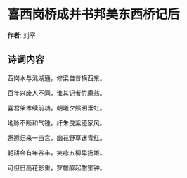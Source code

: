 # 喜西岗桥成并书邦美东西桥记后

**作者**: 刘宰

## 诗词内容

西岗水与洮湖通，修梁自昔横西东。

百年兴废人不同，谁其记者竹庵翁。

喜君架木续前功，朝曦夕照明垂虹。

地脉不断和气锺，纡朱曳紫还家风。

邂逅归来一亩宫，幽花野草迷青红。

躬耕会有年谷丰，笑咏五柳卑扬雄。

可但日高花影重，罗帷醉起酣笙钟。

